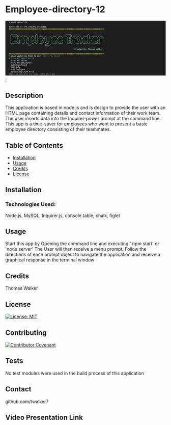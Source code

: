 # Employee-directory-12

![alt menu](app-images/app-main-menu.png);



## Description 

This application is based in node.js and is design to provide the user with an HTML page containing details and contact information of their work team. The user inserts data into the Inquirer-power prompt at the command line. This app is a time-saver for employees who want to present a basic employee directory consisting of their teammates.
                

## Table of Contents

* [Installation](#installation)
* [Usage](#usage)
* [Credits](#credits)
* [License](#license)


## Installation

 ### Technologies Used:
  Node.js, 
  MySQL, 
  Inquirer.js, 
  console.table,
  chalk, 
  figlet 



## Usage 

Start this app by Opening the command line and executing ' npm start' or 'node server' 
The User will then receive a menu prompt. 
Follow the directions of each prompt object to navigate the application and receive a graphical response in the terminal window


## Credits

Thomas Walker 

## License

[![License: MIT](https://img.shields.io/badge/License-MIT-yellow.svg)](https://opensource.org/licenses/MIT)


## Contributing

[![Contributor Covenant](https://img.shields.io/badge/Contributor%20Covenant-2.0-4baaaa.svg)](code_of_conduct.md)
    


## Tests
No test modules were used in the build process of this application 

## Contact

 github.com/twalker7

 ## Video Presentation Link

 


